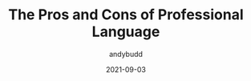 ---
author: andybudd
date: 2021-09-03
permalink: false
tags:
  - meta
target_url: https://andybudd.com/archives/2021/09/the-pros-and-cons-of-professional-language
title: The Pros and Cons of Professional Language
---